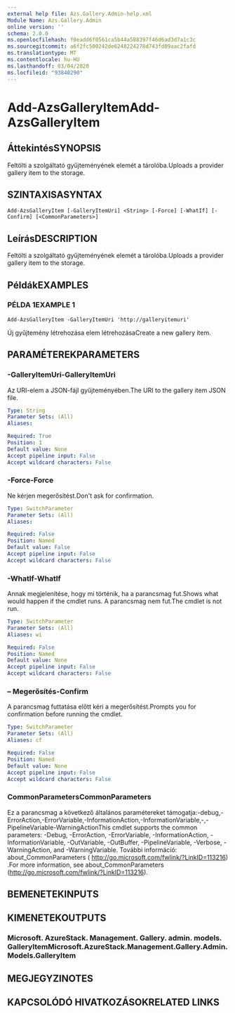 ```yaml
---
external help file: Azs.Gallery.Admin-help.xml
Module Name: Azs.Gallery.Admin
online version: ''
schema: 2.0.0
ms.openlocfilehash: f0eadd6f0561ca5b44a588397f46d6ad3d7a1c3c
ms.sourcegitcommit: a6f2fc500242de6248224278d743fd09aac2fafd
ms.translationtype: MT
ms.contentlocale: hu-HU
ms.lasthandoff: 03/04/2020
ms.locfileid: "93840290"
---
```

# <span data-ttu-id="689ef-101">Add-AzsGalleryItem</span><span class="sxs-lookup"><span data-stu-id="689ef-101">Add-AzsGalleryItem</span></span>

## <span data-ttu-id="689ef-102">Áttekintés</span><span class="sxs-lookup"><span data-stu-id="689ef-102">SYNOPSIS</span></span>
<span data-ttu-id="689ef-103">Feltölti a szolgáltató gyűjteményének elemét a tárolóba.</span><span class="sxs-lookup"><span data-stu-id="689ef-103">Uploads a provider gallery item to the storage.</span></span>

## <span data-ttu-id="689ef-104">SZINTAXISA</span><span class="sxs-lookup"><span data-stu-id="689ef-104">SYNTAX</span></span>

```
Add-AzsGalleryItem [-GalleryItemUri] <String> [-Force] [-WhatIf] [-Confirm] [<CommonParameters>]
```

## <span data-ttu-id="689ef-105">Leírás</span><span class="sxs-lookup"><span data-stu-id="689ef-105">DESCRIPTION</span></span>
<span data-ttu-id="689ef-106">Feltölti a szolgáltató gyűjteményének elemét a tárolóba.</span><span class="sxs-lookup"><span data-stu-id="689ef-106">Uploads a provider gallery item to the storage.</span></span>

## <span data-ttu-id="689ef-107">Példák</span><span class="sxs-lookup"><span data-stu-id="689ef-107">EXAMPLES</span></span>

### <span data-ttu-id="689ef-108">PÉLDA 1</span><span class="sxs-lookup"><span data-stu-id="689ef-108">EXAMPLE 1</span></span>
```
Add-AzsGalleryItem -GalleryItemUri 'http://galleryitemuri'
```

<span data-ttu-id="689ef-109">Új gyűjtemény létrehozása elem létrehozása</span><span class="sxs-lookup"><span data-stu-id="689ef-109">Create a new gallery item.</span></span>

## <span data-ttu-id="689ef-110">PARAMÉTEREK</span><span class="sxs-lookup"><span data-stu-id="689ef-110">PARAMETERS</span></span>

### <span data-ttu-id="689ef-111">-GalleryItemUri</span><span class="sxs-lookup"><span data-stu-id="689ef-111">-GalleryItemUri</span></span>
<span data-ttu-id="689ef-112">Az URI-elem a JSON-fájl gyűjteményében.</span><span class="sxs-lookup"><span data-stu-id="689ef-112">The URI to the gallery item JSON file.</span></span>

```yaml
Type: String
Parameter Sets: (All)
Aliases:

Required: True
Position: 1
Default value: None
Accept pipeline input: False
Accept wildcard characters: False
```

### <span data-ttu-id="689ef-113">-Force</span><span class="sxs-lookup"><span data-stu-id="689ef-113">-Force</span></span>
<span data-ttu-id="689ef-114">Ne kérjen megerősítést.</span><span class="sxs-lookup"><span data-stu-id="689ef-114">Don't ask for confirmation.</span></span>

```yaml
Type: SwitchParameter
Parameter Sets: (All)
Aliases:

Required: False
Position: Named
Default value: False
Accept pipeline input: False
Accept wildcard characters: False
```

### <span data-ttu-id="689ef-115">-WhatIf</span><span class="sxs-lookup"><span data-stu-id="689ef-115">-WhatIf</span></span>
<span data-ttu-id="689ef-116">Annak megjelenítése, hogy mi történik, ha a parancsmag fut.</span><span class="sxs-lookup"><span data-stu-id="689ef-116">Shows what would happen if the cmdlet runs.</span></span>
<span data-ttu-id="689ef-117">A parancsmag nem fut.</span><span class="sxs-lookup"><span data-stu-id="689ef-117">The cmdlet is not run.</span></span>

```yaml
Type: SwitchParameter
Parameter Sets: (All)
Aliases: wi

Required: False
Position: Named
Default value: None
Accept pipeline input: False
Accept wildcard characters: False
```

### <span data-ttu-id="689ef-118">– Megerősítés</span><span class="sxs-lookup"><span data-stu-id="689ef-118">-Confirm</span></span>
<span data-ttu-id="689ef-119">A parancsmag futtatása előtt kéri a megerősítést.</span><span class="sxs-lookup"><span data-stu-id="689ef-119">Prompts you for confirmation before running the cmdlet.</span></span>

```yaml
Type: SwitchParameter
Parameter Sets: (All)
Aliases: cf

Required: False
Position: Named
Default value: None
Accept pipeline input: False
Accept wildcard characters: False
```

### <span data-ttu-id="689ef-120">CommonParameters</span><span class="sxs-lookup"><span data-stu-id="689ef-120">CommonParameters</span></span>
<span data-ttu-id="689ef-121">Ez a parancsmag a következő általános paramétereket támogatja:-debug,-ErrorAction,-ErrorVariable,-InformationAction,-InformationVariable,-,-PipelineVariable-WarningAction</span><span class="sxs-lookup"><span data-stu-id="689ef-121">This cmdlet supports the common parameters: -Debug, -ErrorAction, -ErrorVariable, -InformationAction, -InformationVariable, -OutVariable, -OutBuffer, -PipelineVariable, -Verbose, -WarningAction, and -WarningVariable.</span></span> <span data-ttu-id="689ef-122">További információ: about_CommonParameters ( http://go.microsoft.com/fwlink/?LinkID=113216) .</span><span class="sxs-lookup"><span data-stu-id="689ef-122">For more information, see about_CommonParameters (http://go.microsoft.com/fwlink/?LinkID=113216).</span></span>

## <span data-ttu-id="689ef-123">BEMENETEK</span><span class="sxs-lookup"><span data-stu-id="689ef-123">INPUTS</span></span>

## <span data-ttu-id="689ef-124">KIMENETEK</span><span class="sxs-lookup"><span data-stu-id="689ef-124">OUTPUTS</span></span>

### <span data-ttu-id="689ef-125">Microsoft. AzureStack. Management. Gallery. admin. models. GalleryItem</span><span class="sxs-lookup"><span data-stu-id="689ef-125">Microsoft.AzureStack.Management.Gallery.Admin.Models.GalleryItem</span></span>

## <span data-ttu-id="689ef-126">MEGJEGYZI</span><span class="sxs-lookup"><span data-stu-id="689ef-126">NOTES</span></span>

## <span data-ttu-id="689ef-127">KAPCSOLÓDÓ HIVATKOZÁSOK</span><span class="sxs-lookup"><span data-stu-id="689ef-127">RELATED LINKS</span></span>
